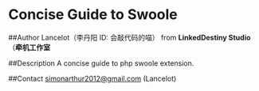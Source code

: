 Concise Guide to Swoole
===================

##Author
Lancelot（李丹阳 ID: 会敲代码的喵） from **LinkedDestiny Studio**（**牵机工作室**

##Description
A concise guide to php swoole extension. 

##Contact
simonarthur2012@gmail.com (Lancelot)
